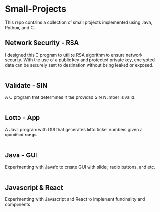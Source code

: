 # Small-Projects
This repo contains a collection of small projects implemented using Java, Python, and C.
<br />
## Network Security - RSA
I designed this C program to utilize RSA algorithm to ensure network security. With the use of a public key and protected private key, encrypted data can be securely sent to destination without being leaked or exposed.
<br />
<br />
## Validate - SIN
A C program that determines if the provided SIN Number is valid.
<br />
<br />
## Lotto - App
A Java program with GUI that generates lotto ticket numbers given a specified range.
<br />
<br />
## Java -  GUI
Experimenting with Javafx to create GUI with slider, radio buttons, and etc.
<br />
<br />
## Javascript & React
Experimenting with Javascript and React to implement funcinality and components
